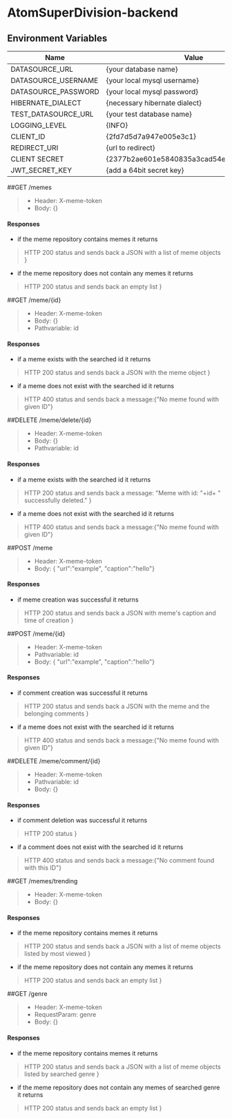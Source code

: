 # AtomSuperDivision-backend

## Environment Variables

|Name                | Value                        |
|--------------------|------------------------------|
|DATASOURCE_URL	     |{your database name}          |
|DATASOURCE_USERNAME |{your local mysql username}   |
|DATASOURCE_PASSWORD |{your local mysql password}   |
|HIBERNATE_DIALECT   |{necessary hibernate dialect} |
|TEST_DATASOURCE_URL |{your test database name}     |
|LOGGING_LEVEL       |{INFO}                           |
|CLIENT_ID           |{2fd7d5d7a947e005e3c1}                           |
|REDIRECT_URI        |{url to redirect}             |        
|CLIENT SECRET       |{2377b2ae601e5840835a3cad54e7233f05fe2a66}                           |
|JWT_SECRET_KEY      |{add a 64bit secret key}     |

##GET /memes
> - Header: X-meme-token 
> - Body: {}
####  Responses
* if the meme repository contains memes it returns 
> HTTP 200 status and sends back a JSON with a list of meme objects }
* if the meme repository does not contain any memes it returns 
> HTTP 200 status and sends back an empty list }

##GET /meme/{id}
> - Header: X-meme-token 
> - Body: {}
> - Pathvariable: id
####  Responses
* if a meme exists with the searched id it returns
> HTTP 200 status and sends back a JSON with the meme object }
* if a meme does not exist with the searched id it returns 
> HTTP 400 status and sends back a message:{"No meme found with given ID"}

##DELETE /meme/delete/{id}
> - Header: X-meme-token 
> - Body: {}
> - Pathvariable: id
####  Responses
* if a meme exists with the searched id it returns
> HTTP 200 status and sends back a message: "Meme with id: "+id+ " successfully deleted." }
* if a meme does not exist with the searched id it returns 
> HTTP 400 status and sends back a message:{"No meme found with given ID"}


##POST /meme
> - Header: X-meme-token 
> - Body: {   "url":"example",
              "caption":"hello"}
####  Responses
* if meme creation was successful it returns
> HTTP 200 status and sends back a JSON with meme's caption and time of creation }


##POST /meme/{id}
> - Header: X-meme-token
> - Pathvariable: id 
> - Body: {   "url":"example",
              "caption":"hello"}
####  Responses
* if comment creation was successful it returns
> HTTP 200 status and sends back a JSON with the meme and the belonging comments }
* if a meme does not exist with the searched id it returns 
> HTTP 400 status and sends back a message:{"No meme found with given ID"}


##DELETE /meme/comment/{id}
> - Header: X-meme-token
> - Pathvariable: id 
> - Body: {}
####  Responses
* if comment deletion was successful it returns
> HTTP 200 status }
* if a comment does not exist with the searched id it returns 
> HTTP 400 status and sends back a message:{"No comment found with this ID"}


##GET /memes/trending
> - Header: X-meme-token
> - Body: {}
####  Responses
* if the meme repository contains memes it returns 
> HTTP 200 status and sends back a JSON with a list of meme objects listed by most viewed }
* if the meme repository does not contain any memes it returns 
> HTTP 200 status and sends back an empty list }


##GET /genre
> - Header: X-meme-token
> - RequestParam: genre
> - Body: {}
####  Responses
* if the meme repository contains memes it returns 
> HTTP 200 status and sends back a JSON with a list of meme objects listed by searched genre }
* if the meme repository does not contain any memes of searched genre it returns 
> HTTP 200 status and sends back an empty list }